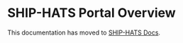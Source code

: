# SHIP-HATS Portal Overview

This documentation has moved to [SHIP-HATS Docs](https://go.gov.sg/ship-hats-getting-started).

<!--
SHIP-HATS portal provides an automated portal available for agencies to organize and provision resources. The SHIP-HATS portal is a centralized tool to manage integrated tools supported by SHIP-HATS. The portal enables you to manage the following aspects:
    
- [Onboard to Portal](onboarding-to-portal)    
- [Access to Portal](access-ship-hats-portal)  
- [Managing User groups](manage-user-groups)
- [Managing Users](manage-users)  
- [Managing Projects](manage-projects)
- [Managing Accounts](manage-account)

[Declare DGP systems](declare-dgp-systems)

Before you can get started with the SHIP-HATS Portal, you must familiarize yourself with [User roles and permissions](user-roles-and-permissions).

-->
